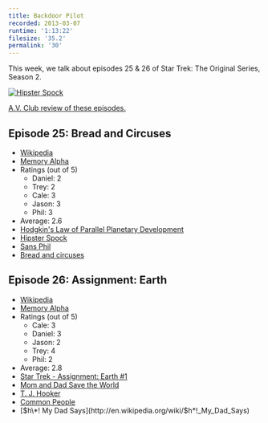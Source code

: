 ```yaml
---
title: Backdoor Pilot
recorded: 2013-03-07
runtime: '1:13:22'
filesize: '35.2'
permalink: '30'
---
```


This week, we talk about episodes 25 & 26 of Star Trek: The Original Series, Season 2.

[![Hipster Spock](http://jawgrind.s3.amazonaws.com/Jawgrind-Episode-30.jpg)](http://www.flickr.com/photos/jason_coleman/8491628534/)

[A.V. Club review of these episodes.](http://www.avclub.com/articles/bread-and-circuses-assignment-earth,31630/)

## Episode 25: Bread and Circuses

- [Wikipedia](http://en.wikipedia.org/wiki/Bread_and_Circuses_(Star_Trek:_The_Original_Series))
- [Memory Alpha](http://en.memory-alpha.org/wiki/Bread_and_Circuses_(episode))
- Ratings (out of 5)
    - Daniel: 2
    - Trey: 2
    - Cale: 3
    - Jason: 3
    - Phil: 3
- Average: 2.6
- [Hodgkin's Law of Parallel Planetary Development](http://en.memory-alpha.org/wiki/Hodgkin's_Law_of_Parallel_Planetary_Development)
- [Hipster Spock](http://www.flickr.com/photos/jason_coleman/8491628534/in/photostream)
- [Sans Phil](/24)
- [Bread and circuses](http://en.wikipedia.org/wiki/Bread_and_circuses)

## Episode 26: Assignment: Earth

- [Wikipedia](http://en.wikipedia.org/wiki/Assignment:_Earth)
- [Memory Alpha](http://en.memory-alpha.org/wiki/Assignment:_Earth_(episode))
- Ratings (out of 5)
    - Cale: 3
    - Daniel: 3
    - Jason: 2
    - Trey: 4
    - Phil: 2
- Average: 2.8
- [Star Trek - Assignment: Earth #1](http://connect.collectorz.com/comics/database/star-trek-assignment-earth/1-184654)
- [Mom and Dad Save the World](http://en.wikipedia.org/wiki/Mom_and_Dad_Save_the_World)
- [T. J. Hooker](http://en.wikipedia.org/wiki/T._J._Hooker)
- [Common People](http://www.youtube.com/watch?v=ainyK6fXku0)
- [$h\*! My Dad Says](http://en.wikipedia.org/wiki/$h*!_My_Dad_Says)
